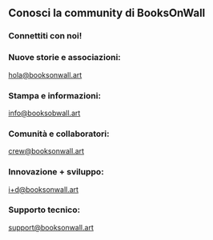 ## Conosci la community di BooksOnWall

### Connettiti con noi!

### Nuove storie e associazioni:

hola@booksonwall.art

### Stampa e informazioni:

info@booksobwall.art

### Comunità e collaboratori:

crew@booksonwall.art

### Innovazione + sviluppo:

i+d@booksonwall.art

### Supporto tecnico:

support@booksonwall.art
